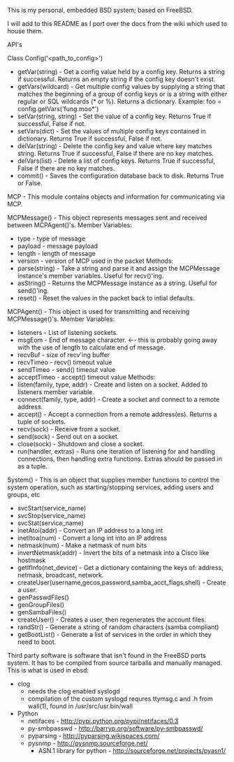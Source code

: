 This is my personal, embedded BSD system; based on FreeBSD.

I will add to this README as I port over the docs from the wiki which used to house them.

API's

Class Config('<path_to_config>')

* getVar(string) - Get a config value held by a config key. Returns a string if successful. Returns an empty string if the config key doesn't exist.
* getVars(wildcard) - Get multiple config values by supplying a string that matches the beginning of a group of config keys or is a string with either regular or SQL wildcards (* or %). Returns a dictionary. Example: foo = config.getVars('fung.moo*')
* setVar(string, string) - Set the value of a config key. Returns True if successful, False if not.
* setVars(dict) - Set the values of multiple config keys contained in dictionary. Returns True if successful, False if not.
* delVar(string) - Delete the config key and value where key matches string. Returns True if successful, False if there are no key matches.
* delVars(list) - Delete a list of config keys. Returns True if successful, False if there are no key matches.
* commit() - Saves the configuration database back to disk. Returns True or False.


MCP - This module contains objects and information for communicating via MCP.

MCPMessage() - This object represents messages sent and received between MCPAgent()'s.
Member Variables:
* type - type of message
* payload - message payload
* length - length of message
* version - version of MCP used in the packet
Methods:
* parse(string) - Take a string and parse it and assign the MCPMessage instance's member variables. Useful for recv()'ing.
* asString() - Returns the MCPMessage instance as a string. Useful for send()'ing.
* reset() - Reset the values in the packet back to intial defaults.


MCPAgent() - This object is used for transmitting and receiving MCPMessage()'s.
Member Variables:
* listeners - List of listening sockets.
* msgEom - End of message character. ←- this is probably going away with the use of length to calculate end of message.
* recvBuf - size of recv'ing buffer
* recvTimeo - recv() timeout value
* sendTimeo - send() timeout value
* acceptTimeo - accept() timeout value
Methods:
* listen(family, type, addr) - Create and listen on a socket. Added to listeners member variable.
* connect(family, type, addr) - Create a socket and connect to a remote address.
* accept() - Accept a connection from a remote address(es). Returns a tuple of sockets.
* recv(sock) - Receive from a socket.
* send(sock) - Send out on a socket.
* close(sock) - Shutdown and close a socket.
* run(handler, extras) - Runs one iteration of listening for and handling connections, then handling extra functions. Extras should be passed in as a tuple.


System() - This is an object that supplies member functions to control the system operation, such as starting/stopping services, adding users and groups, etc
* svcStart(service_name)
* svcStop(service_name)
* svcStat(service_name)
* inetAtoi(addr) - Convert an IP address to a long int
* inetItoa(num) - Convert a long int into an IP address
* netmask(num) - Make a netmask of num bits
* invertNetmask(addr) - Invert the bits of a netmask into a Cisco like hostmask
* getIfInfo(net_device) - Get a dictionary containing the keys of: address, netmask, broadcast, network.
* createUser(username,gecos,password,samba_acct_flags,shell) - Create a user.
* genPasswdFiles()
* genGroupFiles()
* genSambaFiles()
* createUser() - Creates a user, then regenerates the account files.
* randStr() - Generate a string of random characters (samba compliant)
* getBootList() - Generate a list of services in the order in which they need to boot.


Third party software is software that isn't found in the FreeBSD ports system. It has to be compiled from source tarballs and manually managed.
This is what is used in ebsd:
  * clog
    * needs the clog enabled syslogd
    * compilation of the custom syslogd requres ttymsg.c and .h from wall(1), found in /usr/src/usr.bin/wall
  * Python
    * netifaces - http://pypi.python.org/pypi/netifaces/0.3
    * py-smbpasswd - http://barryp.org/software/py-smbpasswd/
    * pyparsing - http://pyparsing.wikispaces.com/
    * pysnmp - http://pysnmp.sourceforge.net/
      * ASN.1 library for python - http://sourceforge.net/projects/pyasn1/


